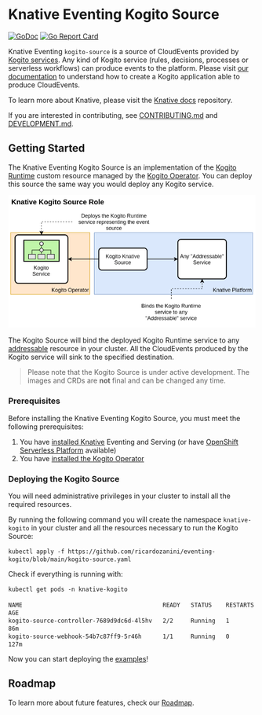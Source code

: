 # Knative Eventing Kogito Source

[![GoDoc](https://godoc.org/ricardozanini/eventing-kogito?status.svg)](https://godoc.org/ricardozanini/eventing-kogito)
[![Go Report Card](https://goreportcard.com/badge/ricardozanini/eventing-kogito)](https://goreportcard.com/report/ricardozanini/eventing-kogito)

Knative Eventing `kogito-source` is a source of CloudEvents provided
by [Kogito services](https://docs.jboss.org/kogito/release/latest/html_single/#con-kogito-automation_kogito-docs). Any
kind of Kogito service (rules, decisions, processes or serverless workflows) can produce events to the platform. Please
visit [our documentation](https://docs.jboss.org/kogito/release/latest/html_single/#proc-knative-eventing-process-services_kogito-developing-process-services)
to understand how to create a Kogito application able to produce CloudEvents.

To learn more about Knative, please visit the
[Knative docs](https://github.com/knative/docs) repository.

If you are interested in contributing, see [CONTRIBUTING.md](./CONTRIBUTING.md)
and [DEVELOPMENT.md](./DEVELOPMENT.md).

## Getting Started

The Knative Eventing Kogito Source is an implementation of
the [Kogito Runtime](https://docs.jboss.org/kogito/release/latest/html_single/#proc-kogito-deploying-on-kubernetes_kogito-deploying-on-openshift)
custom resource managed by the [Kogito Operator](https://github.com/kiegroup/kogito-operator). You can deploy this
source the same way you would deploy any Kogito service.

![Knative Kogito Source Role](./docs/knative-kogito-source-role.png)

The Kogito Source will bind the deployed Kogito Runtime service to
any [addressable](https://github.com/knative/specs/blob/main/specs/eventing/interfaces.md#addressable) resource in your
cluster. All the CloudEvents produced by the Kogito service will sink to the specified destination.

> Please note that the Kogito Source is under active development. The images and CRDs are **not** final and can be changed any time.

### Prerequisites

Before installing the Knative Eventing Kogito Source, you must meet the following prerequisites:

1. You have [installed Knative](https://knative.dev/docs/install/) Eventing and Serving (or
   have [OpenShift Serverless Platform](https://www.openshift.com/learn/topics/serverless) available)
2. You have [installed the Kogito Operator](https://github.com/kiegroup/kogito-operator)

### Deploying the Kogito Source

You will need administrative privileges in your cluster to install all the required resources.

By running the following command you will create the namespace `knative-kogito` in your cluster and all the resources
necessary to run the Kogito Source:

```shell
kubectl apply -f https://github.com/ricardozanini/eventing-kogito/blob/main/kogito-source.yaml
```

Check if everything is running with:

```shell
kubectl get pods -n knative-kogito

NAME                                        READY   STATUS    RESTARTS   AGE
kogito-source-controller-7689d9dc6d-4l5hv   2/2     Running   1          86m
kogito-source-webhook-54b7c87ff9-5r46h      1/1     Running   0          127m
```

Now you can start deploying the [examples](./examples)!

## Roadmap

To learn more about future features, check our [Roadmap](ROADMAP.md).
